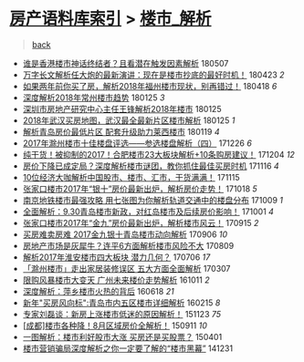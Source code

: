 [房产语料库索引](../../README.md)  > [楼市_解析](楼市_解析.md)
====
> [back](../README.md)

- [谁是香港楼市神话终结者？且看潜在触发因素解析](http://jkwz.applinzi.com/ittc/7100339000466473994.html#%E8%B0%81%E6%98%AF%E9%A6%99%E6%B8%AF%E6%A5%BC%E5%B8%82%E7%A5%9E%E8%AF%9D%E7%BB%88%E7%BB%93%E8%80%85%EF%BC%9F%E4%B8%94%E7%9C%8B%E6%BD%9C%E5%9C%A8%E8%A7%A6%E5%8F%91%E5%9B%A0%E7%B4%A0%E8%A7%A3%E6%9E%90) 180507  
- [万字长文解析任大炮的最新演讲：现在是楼市抄底的最好时机！](http://jkwz.applinzi.com/ittc/7095196347718435851.html#%E4%B8%87%E5%AD%97%E9%95%BF%E6%96%87%E8%A7%A3%E6%9E%90%E4%BB%BB%E5%A4%A7%E7%82%AE%E7%9A%84%E6%9C%80%E6%96%B0%E6%BC%94%E8%AE%B2%EF%BC%9A%E7%8E%B0%E5%9C%A8%E6%98%AF%E6%A5%BC%E5%B8%82%E6%8A%84%E5%BA%95%E7%9A%84%E6%9C%80%E5%A5%BD%E6%97%B6%E6%9C%BA%EF%BC%81) 180423 *2* 
- [如果两年前你买了房，解析2018年福州楼市现状，别再错过！](http://jkwz.applinzi.com/ittc/7093411940573643786.html#%E5%A6%82%E6%9E%9C%E4%B8%A4%E5%B9%B4%E5%89%8D%E4%BD%A0%E4%B9%B0%E4%BA%86%E6%88%BF%EF%BC%8C%E8%A7%A3%E6%9E%902018%E5%B9%B4%E7%A6%8F%E5%B7%9E%E6%A5%BC%E5%B8%82%E7%8E%B0%E7%8A%B6%EF%BC%8C%E5%88%AB%E5%86%8D%E9%94%99%E8%BF%87%EF%BC%81) 180418 *6* 
- [深度解析2018年常州楼市趋势](http://jkwz.applinzi.com/ittc/7062564953603441671.html#%E6%B7%B1%E5%BA%A6%E8%A7%A3%E6%9E%902018%E5%B9%B4%E5%B8%B8%E5%B7%9E%E6%A5%BC%E5%B8%82%E8%B6%8B%E5%8A%BF) 180125 *3* 
- [深圳市房地产研究中心主任王锋解析2018年楼市](http://jkwz.applinzi.com/ittc/7062452059473708043.html#%E6%B7%B1%E5%9C%B3%E5%B8%82%E6%88%BF%E5%9C%B0%E4%BA%A7%E7%A0%94%E7%A9%B6%E4%B8%AD%E5%BF%83%E4%B8%BB%E4%BB%BB%E7%8E%8B%E9%94%8B%E8%A7%A3%E6%9E%902018%E5%B9%B4%E6%A5%BC%E5%B8%82) 180125  
- [2018年武汉买房地图，武汉最全最新片区楼市解析](http://jkwz.applinzi.com/ittc/7062433746769150982.html#2018%E5%B9%B4%E6%AD%A6%E6%B1%89%E4%B9%B0%E6%88%BF%E5%9C%B0%E5%9B%BE%EF%BC%8C%E6%AD%A6%E6%B1%89%E6%9C%80%E5%85%A8%E6%9C%80%E6%96%B0%E7%89%87%E5%8C%BA%E6%A5%BC%E5%B8%82%E8%A7%A3%E6%9E%90) 180125 *1* 
- [解析青岛房价最低片区 配套升级助力莱西楼市](http://jkwz.applinzi.com/ittc/7060292979581781002.html#%E8%A7%A3%E6%9E%90%E9%9D%92%E5%B2%9B%E6%88%BF%E4%BB%B7%E6%9C%80%E4%BD%8E%E7%89%87%E5%8C%BA+%E9%85%8D%E5%A5%97%E5%8D%87%E7%BA%A7%E5%8A%A9%E5%8A%9B%E8%8E%B1%E8%A5%BF%E6%A5%BC%E5%B8%82) 180119 *4* 
- [2017年滁州楼市十佳楼盘评选——参选楼盘解析（四）](http://jkwz.applinzi.com/ittc/7051377462699623440.html#2017%E5%B9%B4%E6%BB%81%E5%B7%9E%E6%A5%BC%E5%B8%82%E5%8D%81%E4%BD%B3%E6%A5%BC%E7%9B%98%E8%AF%84%E9%80%89%E2%80%94%E2%80%94%E5%8F%82%E9%80%89%E6%A5%BC%E7%9B%98%E8%A7%A3%E6%9E%90%EF%BC%88%E5%9B%9B%EF%BC%89) 171226 *6* 
- [纯干货！被抑制的2017！合肥楼市23大板块解析+10条购房建议！](http://jkwz.applinzi.com/ittc/7043161991047283729.html#%E7%BA%AF%E5%B9%B2%E8%B4%A7%EF%BC%81%E8%A2%AB%E6%8A%91%E5%88%B6%E7%9A%842017%EF%BC%81%E5%90%88%E8%82%A5%E6%A5%BC%E5%B8%8223%E5%A4%A7%E6%9D%BF%E5%9D%97%E8%A7%A3%E6%9E%90%2B10%E6%9D%A1%E8%B4%AD%E6%88%BF%E5%BB%BA%E8%AE%AE%EF%BC%81) 171204 *12* 
- [房价下降已成定局？深度解析楼市谜团，教你抓住最佳买房时机](http://jkwz.applinzi.com/ittc/7036624899433563153.html#%E6%88%BF%E4%BB%B7%E4%B8%8B%E9%99%8D%E5%B7%B2%E6%88%90%E5%AE%9A%E5%B1%80%EF%BC%9F%E6%B7%B1%E5%BA%A6%E8%A7%A3%E6%9E%90%E6%A5%BC%E5%B8%82%E8%B0%9C%E5%9B%A2%EF%BC%8C%E6%95%99%E4%BD%A0%E6%8A%93%E4%BD%8F%E6%9C%80%E4%BD%B3%E4%B9%B0%E6%88%BF%E6%97%B6%E6%9C%BA) 171116 *4* 
- [10位经济大咖解析中国股市、楼市、汇市，干货满满！](http://jkwz.applinzi.com/ittc/7036192836414866449.html#10%E4%BD%8D%E7%BB%8F%E6%B5%8E%E5%A4%A7%E5%92%96%E8%A7%A3%E6%9E%90%E4%B8%AD%E5%9B%BD%E8%82%A1%E5%B8%82%E3%80%81%E6%A5%BC%E5%B8%82%E3%80%81%E6%B1%87%E5%B8%82%EF%BC%8C%E5%B9%B2%E8%B4%A7%E6%BB%A1%E6%BB%A1%EF%BC%81) 171115  
- [张家口楼市2017年“银十”房价最新出炉，解析房价走势！](http://jkwz.applinzi.com/ittc/7025810532173612049.html#%E5%BC%A0%E5%AE%B6%E5%8F%A3%E6%A5%BC%E5%B8%822017%E5%B9%B4%E2%80%9C%E9%93%B6%E5%8D%81%E2%80%9D%E6%88%BF%E4%BB%B7%E6%9C%80%E6%96%B0%E5%87%BA%E7%82%89%EF%BC%8C%E8%A7%A3%E6%9E%90%E6%88%BF%E4%BB%B7%E8%B5%B0%E5%8A%BF%EF%BC%81) 171018 *5* 
- [南京地铁楼市最强攻略 用七张图为你解析轨道交通中的楼盘分布](http://jkwz.applinzi.com/ittc/7022442546599560208.html#%E5%8D%97%E4%BA%AC%E5%9C%B0%E9%93%81%E6%A5%BC%E5%B8%82%E6%9C%80%E5%BC%BA%E6%94%BB%E7%95%A5+%E7%94%A8%E4%B8%83%E5%BC%A0%E5%9B%BE%E4%B8%BA%E4%BD%A0%E8%A7%A3%E6%9E%90%E8%BD%A8%E9%81%93%E4%BA%A4%E9%80%9A%E4%B8%AD%E7%9A%84%E6%A5%BC%E7%9B%98%E5%88%86%E5%B8%83) 171009 *1* 
- [全面解析：9.30青岛楼市新政，对红岛楼市及后续房价影响！](http://jkwz.applinzi.com/ittc/7019436433763468304.html#%E5%85%A8%E9%9D%A2%E8%A7%A3%E6%9E%90%EF%BC%9A9.30%E9%9D%92%E5%B2%9B%E6%A5%BC%E5%B8%82%E6%96%B0%E6%94%BF%EF%BC%8C%E5%AF%B9%E7%BA%A2%E5%B2%9B%E6%A5%BC%E5%B8%82%E5%8F%8A%E5%90%8E%E7%BB%AD%E6%88%BF%E4%BB%B7%E5%BD%B1%E5%93%8D%EF%BC%81) 171001 *4* 
- [张家口楼市2017年“金九”房价最新出炉，解析楼市风云！](http://jkwz.applinzi.com/ittc/7013592733904798736.html#%E5%BC%A0%E5%AE%B6%E5%8F%A3%E6%A5%BC%E5%B8%822017%E5%B9%B4%E2%80%9C%E9%87%91%E4%B9%9D%E2%80%9D%E6%88%BF%E4%BB%B7%E6%9C%80%E6%96%B0%E5%87%BA%E7%82%89%EF%BC%8C%E8%A7%A3%E6%9E%90%E6%A5%BC%E5%B8%82%E9%A3%8E%E4%BA%91%EF%BC%81) 170915 *2* 
- [买房难卖房难 2017金九银十青岛楼市动向解析](http://jkwz.applinzi.com/ittc/7009976013440943121.html#%E4%B9%B0%E6%88%BF%E9%9A%BE%E5%8D%96%E6%88%BF%E9%9A%BE+2017%E9%87%91%E4%B9%9D%E9%93%B6%E5%8D%81%E9%9D%92%E5%B2%9B%E6%A5%BC%E5%B8%82%E5%8A%A8%E5%90%91%E8%A7%A3%E6%9E%90) 170906 *10* 
- [房地产市场是灰犀牛？连平6方面解析楼市风险不大](http://jkwz.applinzi.com/ittc/6999785757496312849.html#%E6%88%BF%E5%9C%B0%E4%BA%A7%E5%B8%82%E5%9C%BA%E6%98%AF%E7%81%B0%E7%8A%80%E7%89%9B%EF%BC%9F%E8%BF%9E%E5%B9%B36%E6%96%B9%E9%9D%A2%E8%A7%A3%E6%9E%90%E6%A5%BC%E5%B8%82%E9%A3%8E%E9%99%A9%E4%B8%8D%E5%A4%A7) 170809  
- [解析2017年淮安楼市四大板块 潜力几何？](http://jkwz.applinzi.com/ittc/6987126786331509776.html#%E8%A7%A3%E6%9E%902017%E5%B9%B4%E6%B7%AE%E5%AE%89%E6%A5%BC%E5%B8%82%E5%9B%9B%E5%A4%A7%E6%9D%BF%E5%9D%97+%E6%BD%9C%E5%8A%9B%E5%87%A0%E4%BD%95%EF%BC%9F) 170706 *17* 
- [「滁州楼市」走出家居装修误区 五大方面全面解析](http://jkwz.applinzi.com/ittc/6942354106701317124.html#%E3%80%8C%E6%BB%81%E5%B7%9E%E6%A5%BC%E5%B8%82%E3%80%8D%E8%B5%B0%E5%87%BA%E5%AE%B6%E5%B1%85%E8%A3%85%E4%BF%AE%E8%AF%AF%E5%8C%BA+%E4%BA%94%E5%A4%A7%E6%96%B9%E9%9D%A2%E5%85%A8%E9%9D%A2%E8%A7%A3%E6%9E%90) 170307  
- [限购风暴楼市大变天 广州未来楼价走势解析](http://jkwz.applinzi.com/ittc/6887749013855536133.html#%E9%99%90%E8%B4%AD%E9%A3%8E%E6%9A%B4%E6%A5%BC%E5%B8%82%E5%A4%A7%E5%8F%98%E5%A4%A9+%E5%B9%BF%E5%B7%9E%E6%9C%AA%E6%9D%A5%E6%A5%BC%E4%BB%B7%E8%B5%B0%E5%8A%BF%E8%A7%A3%E6%9E%90) 161011 *2* 
- [深度解析：萍乡楼市火热的背后](http://jkwz.applinzi.com/ittc/6845156265415934981.html#%E6%B7%B1%E5%BA%A6%E8%A7%A3%E6%9E%90%EF%BC%9A%E8%90%8D%E4%B9%A1%E6%A5%BC%E5%B8%82%E7%81%AB%E7%83%AD%E7%9A%84%E8%83%8C%E5%90%8E) 160618 *21* 
- [新年&quot;买房风向标&quot;:青岛市内五区楼市详细解析](http://jkwz.applinzi.com/ittc/6798950061358711812.html#%E6%96%B0%E5%B9%B4%26quot%3B%E4%B9%B0%E6%88%BF%E9%A3%8E%E5%90%91%E6%A0%87%26quot%3B%3A%E9%9D%92%E5%B2%9B%E5%B8%82%E5%86%85%E4%BA%94%E5%8C%BA%E6%A5%BC%E5%B8%82%E8%AF%A6%E7%BB%86%E8%A7%A3%E6%9E%90) 160215 *8* 
- [专家刘磊谈：新房上涨楼市低迷的原因解析！](http://jkwz.applinzi.com/ittc/6767822339538682884.html#%E4%B8%93%E5%AE%B6%E5%88%98%E7%A3%8A%E8%B0%88%EF%BC%9A%E6%96%B0%E6%88%BF%E4%B8%8A%E6%B6%A8%E6%A5%BC%E5%B8%82%E4%BD%8E%E8%BF%B7%E7%9A%84%E5%8E%9F%E5%9B%A0%E8%A7%A3%E6%9E%90%EF%BC%81) 151123 *75* 
- [[成都]楼市各种降！8月区域房价全解析！](http://jkwz.applinzi.com/ittc/6740707741367632900.html#%5B%E6%88%90%E9%83%BD%5D%E6%A5%BC%E5%B8%82%E5%90%84%E7%A7%8D%E9%99%8D%EF%BC%818%E6%9C%88%E5%8C%BA%E5%9F%9F%E6%88%BF%E4%BB%B7%E5%85%A8%E8%A7%A3%E6%9E%90%EF%BC%81) 150911 *10* 
- [一图解析：楼市利好股市大涨 买房还是买股票？](http://jkwz.applinzi.com/ittc/547650611397627897.html#%E4%B8%80%E5%9B%BE%E8%A7%A3%E6%9E%90%EF%BC%9A%E6%A5%BC%E5%B8%82%E5%88%A9%E5%A5%BD%E8%82%A1%E5%B8%82%E5%A4%A7%E6%B6%A8+%E4%B9%B0%E6%88%BF%E8%BF%98%E6%98%AF%E4%B9%B0%E8%82%A1%E7%A5%A8%EF%BC%9F) 150401  
- [楼市营销骗局深度解析之你一定要了解的“楼市黑幕”](http://jkwz.applinzi.com/ittc/547650611383172457.html#%E6%A5%BC%E5%B8%82%E8%90%A5%E9%94%80%E9%AA%97%E5%B1%80%E6%B7%B1%E5%BA%A6%E8%A7%A3%E6%9E%90%E4%B9%8B%E4%BD%A0%E4%B8%80%E5%AE%9A%E8%A6%81%E4%BA%86%E8%A7%A3%E7%9A%84%E2%80%9C%E6%A5%BC%E5%B8%82%E9%BB%91%E5%B9%95%E2%80%9D) 141231  
